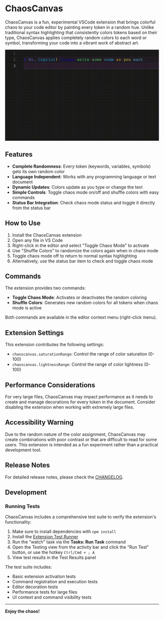 # ChaosCanvas

ChaosCanvas is a fun, experimental VSCode extension that brings colorful chaos to your code editor by painting every token in a random hue. Unlike traditional syntax highlighting that consistently colors tokens based on their type, ChaosCanvas applies completely random colors to each word or symbol, transforming your code into a vibrant work of abstract art.

![ChaosCanvas in action](example.gif)

## Features

- **Complete Randomness**: Every token (keywords, variables, symbols) gets its own random color
- **Language Independent**: Works with any programming language or text document
- **Dynamic Updates**: Colors update as you type or change the text
- **Simple Controls**: Toggle chaos mode on/off and shuffle colors with easy commands
- **Status Bar Integration**: Check chaos mode status and toggle it directly from the status bar

## How to Use

1. Install the ChaosCanvas extension
2. Open any file in VS Code
3. Right-click in the editor and select "Toggle Chaos Mode" to activate
4. Use "Shuffle Colors" to randomize the colors again when in chaos mode
5. Toggle chaos mode off to return to normal syntax highlighting
6. Alternatively, use the status bar item to check and toggle chaos mode

## Commands

The extension provides two commands:

- **Toggle Chaos Mode**: Activates or deactivates the random coloring
- **Shuffle Colors**: Generates new random colors for all tokens when chaos mode is active

Both commands are available in the editor context menu (right-click menu).

## Extension Settings

This extension contributes the following settings:

- `chaoscanvas.saturationRange`: Control the range of color saturation (0-100)
- `chaoscanvas.lightnessRange`: Control the range of color lightness (0-100)

## Performance Considerations

For very large files, ChaosCanvas may impact performance as it needs to create and manage decorations for every token in the document. Consider disabling the extension when working with extremely large files.

## Accessibility Warning

Due to the random nature of the color assignment, ChaosCanvas may create combinations with poor contrast or that are difficult to read for some users. This extension is intended as a fun experiment rather than a practical development tool.

## Release Notes

For detailed release notes, please check the [CHANGELOG](CHANGELOG.md).

## Development

### Running Tests

ChaosCanvas includes a comprehensive test suite to verify the extension's functionality:

1. Make sure to install dependencies with `npm install`
2. Install the [Extension Test Runner](https://marketplace.visualstudio.com/items?itemName=ms-vscode.extension-test-runner)
3. Run the "watch" task via the **Tasks: Run Task** command
4. Open the Testing view from the activity bar and click the "Run Test" button, or use the hotkey `Ctrl/Cmd + ; A`
5. View test results in the Test Results panel

The test suite includes:
- Basic extension activation tests
- Command registration and execution tests
- Editor decoration tests
- Performance tests for large files
- UI context and command visibility tests

---

**Enjoy the chaos!**

